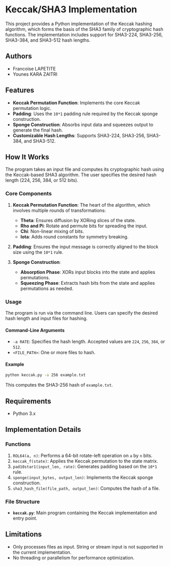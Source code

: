 # Keccak/SHA3 Implementation

This project provides a Python implementation of the Keccak hashing algorithm, which forms the basis of the SHA3 family of cryptographic hash functions. The implementation includes support for SHA3-224, SHA3-256, SHA3-384, and SHA3-512 hash lengths.

## Authors

- Francoise LAPETITE
- Younes KARA ZAITRI


## Features

- **Keccak Permutation Function**: Implements the core Keccak permutation logic.
- **Padding**: Uses the `10*1` padding rule required by the Keccak sponge construction.
- **Sponge Construction**: Absorbs input data and squeezes output to generate the final hash.
- **Customizable Hash Lengths**: Supports SHA3-224, SHA3-256, SHA3-384, and SHA3-512.

## How It Works

The program takes an input file and computes its cryptographic hash using the Keccak-based SHA3 algorithm. The user specifies the desired hash length (224, 256, 384, or 512 bits).

### Core Components

1. **Keccak Permutation Function**: The heart of the algorithm, which involves multiple rounds of transformations:
   - **Theta**: Ensures diffusion by XORing slices of the state.
   - **Rho and Pi**: Rotate and permute bits for spreading the input.
   - **Chi**: Non-linear mixing of bits.
   - **Iota**: Adds round constants for symmetry breaking.

2. **Padding**: Ensures the input message is correctly aligned to the block size using the `10*1` rule.

3. **Sponge Construction**:
   - **Absorption Phase**: XORs input blocks into the state and applies permutations.
   - **Squeezing Phase**: Extracts hash bits from the state and applies permutations as needed.

### Usage

The program is run via the command line. Users can specify the desired hash length and input files for hashing.

#### Command-Line Arguments

- `-a RATE`: Specifies the hash length. Accepted values are `224`, `256`, `384`, or `512`.
- `<FILE_PATH>`: One or more files to hash.

#### Example

```bash
python keccak.py -a 256 example.txt
```

This computes the SHA3-256 hash of `example.txt`.

## Requirements

- Python 3.x

## Implementation Details

### Functions

1. `ROL64(a, n)`: Performs a 64-bit rotate-left operation on `a` by `n` bits.
2. `keccak_f(state)`: Applies the Keccak permutation to the state matrix.
3. `pad10star1(input_len, rate)`: Generates padding based on the `10*1` rule.
4. `sponge(input_bytes, output_len)`: Implements the Keccak sponge construction.
5. `sha3_hash_file(file_path, output_len)`: Computes the hash of a file.

### File Structure

- **`keccak.py`**: Main program containing the Keccak implementation and entry point.

## Limitations

- Only processes files as input. String or stream input is not supported in the current implementation.
- No threading or parallelism for performance optimization.
